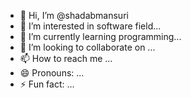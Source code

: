 - 👋 Hi, I’m @shadabmansuri
- 👀 I’m interested in software field...
- 🌱 I’m currently learning programming...
- 💞️ I’m looking to collaborate on ...
- 📫 How to reach me ...
- 😄 Pronouns: ...
- ⚡ Fun fact: ...

<!---
shadabmansurii/shadabmansurii is a ✨ special ✨ repository because its `README.md` (this file) appears on your GitHub profile.
You can click the Preview link to take a look at your changes.
--->
